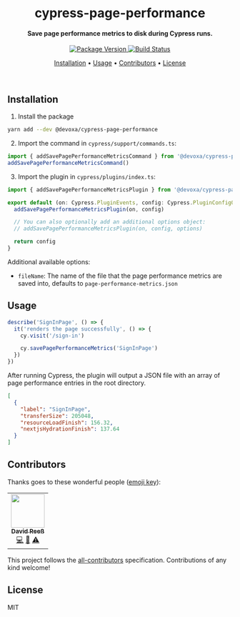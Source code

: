 <!-- Title -->
<h1 align="center">
  cypress-page-performance
</h1>

<!-- Description -->
<h4 align="center">
  Save page performance metrics to disk during Cypress runs.
</h4>

<!-- Badges -->
<p align="center">
  <a href="https://www.npmjs.com/package/@devoxa/cypress-page-performance">
    <img
      src="https://img.shields.io/npm/v/@devoxa/cypress-page-performance?style=flat-square"
      alt="Package Version"
    />
  </a>

  <a href="https://github.com/devoxa/cypress-page-performance/actions?query=branch%3Amaster+workflow%3A%22Continuous+Integration%22">
    <img
      src="https://img.shields.io/github/workflow/status/devoxa/cypress-page-performance/Continuous%20Integration?style=flat-square"
      alt="Build Status"
    />
  </a>
</p>

<!-- Quicklinks -->
<p align="center">
  <a href="#installation">Installation</a> •
  <a href="#usage">Usage</a> •
  <a href="#contributors">Contributors</a> •
  <a href="#license">License</a>
</p>

<br>

## Installation

1. Install the package

```bash
yarn add --dev @devoxa/cypress-page-performance
```

2. Import the command in `cypress/support/commands.ts`:

```ts
import { addSavePagePerformanceMetricsCommand } from '@devoxa/cypress-page-performance/command'
addSavePagePerformanceMetricsCommand()
```

3. Import the plugin in `cypress/plugins/index.ts`:

```ts
import { addSavePagePerformanceMetricsPlugin } from '@devoxa/cypress-page-performance/plugin'

export default (on: Cypress.PluginEvents, config: Cypress.PluginConfigOptions) => {
  addSavePagePerformanceMetricsPlugin(on, config)

  // You can also optionally add an additional options object:
  // addSavePagePerformanceMetricsPlugin(on, config, options)

  return config
}
```

Additional available options:

- `fileName`: The name of the file that the page performance metrics are saved into, defaults to
  `page-performance-metrics.json`

## Usage

```ts
describe('SignInPage', () => {
  it('renders the page successfully', () => {
    cy.visit('/sign-in')

    cy.savePagePerformanceMetrics('SignInPage')
  })
})
```

After running Cypress, the plugin will output a JSON file with an array of page performance entries
in the root directory.

```json
[
  {
    "label": "SignInPage",
    "transferSize": 205048,
    "resourceLoadFinish": 156.32,
    "nextjsHydrationFinish": 137.64
  }
]
```

## Contributors

Thanks goes to these wonderful people ([emoji key](https://allcontributors.org/docs/en/emoji-key)):

<!-- ALL-CONTRIBUTORS-LIST:START - Do not remove or modify this section -->
<!-- prettier-ignore-start -->
<!-- markdownlint-disable -->
<table>
  <tr>
    <td align="center"><a href="https://www.david-reess.de"><img src="https://avatars3.githubusercontent.com/u/4615516?v=4" width="75px;" alt=""/><br /><sub><b>David Reeß</b></sub></a><br /><a href="https://github.com/devoxa/cypress-page-performance/commits?author=queicherius" title="Code">💻</a> <a href="https://github.com/devoxa/cypress-page-performance/commits?author=queicherius" title="Documentation">📖</a> <a href="https://github.com/devoxa/cypress-page-performance/commits?author=queicherius" title="Tests">⚠️</a></td>
  </tr>
</table>

<!-- markdownlint-enable -->
<!-- prettier-ignore-end -->

<!-- ALL-CONTRIBUTORS-LIST:END -->

This project follows the [all-contributors](https://github.com/all-contributors/all-contributors)
specification. Contributions of any kind welcome!

## License

MIT

